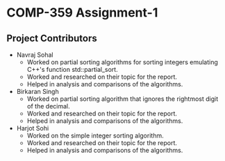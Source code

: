 # COMP-359 Assignment-1
## Project Contributors
- Navraj Sohal
  - Worked on partial sorting algorithms for sorting integers emulating C++'s function std::partial_sort.
  -  Worked and researched on their topic for the report.
  -  Helped in analysis and comparisons of the algorithms.
- Birkaran Singh
  - Worked on partial sorting algorithm that ignores the rightmost digit of the decimal.
  - Worked and researched on their topic for the report.
  - Helped in analysis and comparisons of the algorithms.
- Harjot Sohi
  - Worked on the simple integer sorting algorithm.
  - Worked and researched on their topic for the report.
  - Helped in analysis and comparisons of the algorithms.
